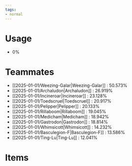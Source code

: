 ```yaml
---
tags:
- normal
---
```

# Usage
- 0%
# Teammates
- [[2025-01-01/Weezing-Galar|Weezing-Galar]] : 50.573%
- [[2025-01-01/Archaludon|Archaludon]] : 26.919%
- [[2025-01-01/Incineroar|Incineroar]] : 23.128%
- [[2025-01-01/Toedscruel|Toedscruel]] : 20.917%
- [[2025-01-01/Pelipper|Pelipper]] : 20.133%
- [[2025-01-01/Rillaboom|Rillaboom]] : 19.045%
- [[2025-01-01/Medicham|Medicham]] : 18.942%
- [[2025-01-01/Gastrodon|Gastrodon]] : 18.814%
- [[2025-01-01/Whimsicott|Whimsicott]] : 14.232%
- [[2025-01-01/Basculegion-F|Basculegion-F]] : 13.586%
- [[2025-01-01/Ting-Lu|Ting-Lu]] : 12.041%
# Items
